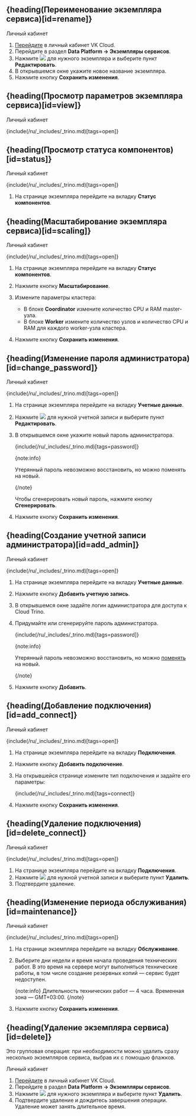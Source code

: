 ## {heading(Переименование экземпляра сервиса)[id=rename]}

<tabs>
<tablist>
<tab>Личный кабинет</tab>
</tablist>
<tabpanel>

1. [Перейдите](https://msk.cloud.vk.com/app/) в личный кабинет VK Cloud.
1. Перейдите в раздел **Data Platform → Экземпляры сервисов**.
1. Нажмите ![ ](/ru/assets/more-icon.svg "inline") для нужного экземпляра и выберите пункт **Редактировать**.
1. В открывшемся окне укажите новое название экземпляра.
1. Нажмите кнопку **Сохранить изменения**.

</tabpanel>
</tabs>

## {heading(Просмотр параметров экземпляра сервиса)[id=view]}

<tabs>
<tablist>
<tab>Личный кабинет</tab>
</tablist>
<tabpanel>

{include(/ru/_includes/_trino.md)[tags=open]}

</tabpanel>
</tabs>

## {heading(Просмотр статуса компонентов)[id=status]}

<tabs>
<tablist>
<tab>Личный кабинет</tab>
</tablist>
<tabpanel>

{include(/ru/_includes/_trino.md)[tags=open]}

1. На странице экземпляра перейдите на вкладку **Статус компонентов**.

</tabpanel>
</tabs>

## {heading(Масштабирование экземпляра сервиса)[id=scaling]}

<tabs>
<tablist>
<tab>Личный кабинет</tab>
</tablist>
<tabpanel>

{include(/ru/_includes/_trino.md)[tags=open]}

1. На странице экземпляра перейдите на вкладку **Статус компонентов**.
1. Нажмите кнопку **Масштабирование**.
1. Измените параметры кластера:

   - В блоке **Coordinator** измените количество CPU и RAM master-узла.
   - В блоке **Worker** измените количество узлов и количество CPU и RAM для каждого worker-узла кластера.
1. Нажмите кнопку **Сохранить изменения**.

</tabpanel>
</tabs>

## {heading(Изменение пароля администратора)[id=change_password]}

<tabs>
<tablist>
<tab>Личный кабинет</tab>
</tablist>
<tabpanel>

{include(/ru/_includes/_trino.md)[tags=open]}

1. На странице экземпляра перейдите на вкладку **Учетные данные**.
1. Нажмите ![ ](/ru/assets/more-icon.svg "inline") для нужной учетной записи и выберите пункт **Редактировать**.
1. В открывшемся окне укажите новый пароль администратора.

   {include(/ru/_includes/_trino.md)[tags=password]}

   {note:info}

   Утерянный пароль невозможно восстановить, но можно поменять на новый.

   {/note}

   Чтобы сгенерировать новый пароль, нажмите кнопку **Сгенерировать**.

1. Нажмите кнопку **Сохранить изменения**.

</tabpanel>
</tabs>

## {heading(Создание учетной записи администратора)[id=add_admin]}

<tabs>
<tablist>
<tab>Личный кабинет</tab>
</tablist>
<tabpanel>

{include(/ru/_includes/_trino.md)[tags=open]}

1. На странице экземпляра перейдите на вкладку **Учетные данные**.
1. Нажмите кнопку **Добавить учетную запись**.
1. В открывшемся окне задайте логин администратора для доступа к Cloud Trino.
1. Придумайте или сгенерируйте пароль администратора.

   {include(/ru/_includes/_trino.md)[tags=password]}

   {note:info}

   Утерянный пароль невозможно восстановить, но можно [поменять](#change_password) на новый.

   {/note}

1. Нажмите кнопку **Добавить**.

</tabpanel>
</tabs>

## {heading(Добавление подключения)[id=add_connect]}

<tabs>
<tablist>
<tab>Личный кабинет</tab>
</tablist>
<tabpanel>

{include(/ru/_includes/_trino.md)[tags=open]}

1. На странице экземпляра перейдите на вкладку **Подключения**.
1. Нажмите кнопку **Добавить подключение**.
1. На открывшейся странице измените тип подключения и задайте его параметры:

   {include(/ru/_includes/_trino.md)[tags=connect]}

1. Нажмите кнопку **Сохранить изменения**.

</tabpanel>
</tabs>

## {heading(Удаление подключения)[id=delete_connect]}

<tabs>
<tablist>
<tab>Личный кабинет</tab>
</tablist>
<tabpanel>

{include(/ru/_includes/_trino.md)[tags=open]}

1. На странице экземпляра перейдите на вкладку **Подключения**.
1. Нажмите ![ ](/ru/assets/more-icon.svg "inline") для нужной учетной записи и выберите пункт **Удалить**.
1. Подтвердите удаление.

</tabpanel>
</tabs>

## {heading(Изменение периода обслуживания)[id=maintenance]}

<tabs>
<tablist>
<tab>Личный кабинет</tab>
</tablist>
<tabpanel>

{include(/ru/_includes/_trino.md)[tags=open]}

1. На странице экземпляра перейдите на вкладку **Обслуживание**.
1. Выберите дни недели и время начала проведения технических работ. В это время на сервере могут выполняться технические работы, в том числе создание резервных копий — сервис будет недоступен.

   {note:info}
   Длительность технических работ — 4 часа. Временная зона — GMT+03:00. 
   {/note}

1. Нажмите кнопку **Сохранить изменения**.

</tabpanel>
</tabs>

## {heading(Удаление экземпляра сервиса)[id=delete]}

Это групповая операция: при необходимости можно удалить сразу несколько экземпляров сервиса, выбрав их с помощью флажков.

<tabs>
<tablist>
<tab>Личный кабинет</tab>
</tablist>
<tabpanel>

1. [Перейдите](https://msk.cloud.vk.com/app/) в личный кабинет VK Cloud.
1. Перейдите в раздел **Data Platform → Экземпляры сервисов**.
1. Нажмите ![ ](/ru/assets/more-icon.svg "inline") для нужного экземпляра и выберите пункт **Удалить**.
1. Подтвердите удаление и дождитесь завершения операции. Удаление может занять длительное время.

</tabpanel>
</tabs>
